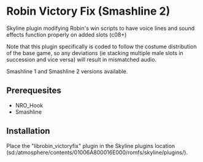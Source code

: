 # Robin Victory Fix (Smashline 2)

Skyline plugin modifying Robin's win scripts to have voice lines and sound effects function properly on added slots (c08+)

Note that this plugin specifically is coded to follow the costume distribution of the base game, so any deviations (ie stacking multiple male slots in succession and vice versa) will result in mismatched audio.

Smashline 1 and Smashline 2 versions available.
## Prerequesites
* NRO_Hook
* Smashline

## Installation
Place the "librobin_victoryfix" plugin in the Skyline plugins location (sd:/atmosphere/contents/01006A800016E000/romfs/skyline/plugins/).
